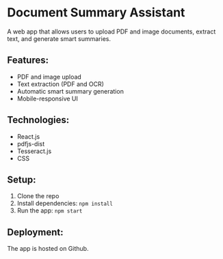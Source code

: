 # Document Summary Assistant

A web app that allows users to upload PDF and image documents, extract text, and generate smart summaries.

## Features:
- PDF and image upload
- Text extraction (PDF and OCR)
- Automatic smart summary generation
- Mobile-responsive UI

## Technologies:
- React.js
- pdfjs-dist
- Tesseract.js
- CSS

## Setup:
1. Clone the repo
2. Install dependencies: `npm install`
3. Run the app: `npm start`

## Deployment:
The app is hosted on Github.
